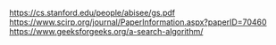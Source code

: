https://cs.stanford.edu/people/abisee/gs.pdf
https://www.scirp.org/journal/PaperInformation.aspx?paperID=70460
https://www.geeksforgeeks.org/a-search-algorithm/
